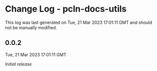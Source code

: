 # Change Log - pcln-docs-utils

This log was last generated on Tue, 21 Mar 2023 17:01:11 GMT and should not be manually modified.

## 0.0.2
Tue, 21 Mar 2023 17:01:11 GMT

_Initial release_

